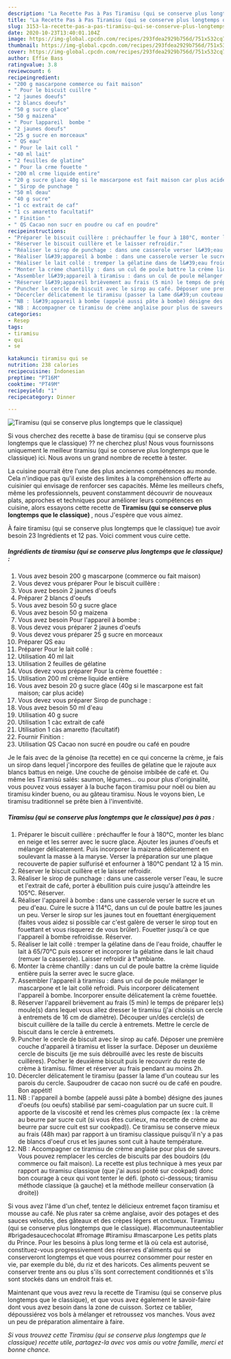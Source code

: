 ```yaml
---
description: "La Recette Pas à Pas Tiramisu (qui se conserve plus longtemps que le classique)"
title: "La Recette Pas à Pas Tiramisu (qui se conserve plus longtemps que le classique)"
slug: 3153-la-recette-pas-a-pas-tiramisu-qui-se-conserve-plus-longtemps-que-le-classique
date: 2020-10-23T13:40:01.104Z
image: https://img-global.cpcdn.com/recipes/293fdea2929b756d/751x532cq70/tiramisu-qui-se-conserve-plus-longtemps-que-le-classique-photo-principale-de-la-recette.jpg
thumbnail: https://img-global.cpcdn.com/recipes/293fdea2929b756d/751x532cq70/tiramisu-qui-se-conserve-plus-longtemps-que-le-classique-photo-principale-de-la-recette.jpg
cover: https://img-global.cpcdn.com/recipes/293fdea2929b756d/751x532cq70/tiramisu-qui-se-conserve-plus-longtemps-que-le-classique-photo-principale-de-la-recette.jpg
author: Effie Bass
ratingvalue: 3.8
reviewcount: 6
recipeingredient:
- "200 g mascarpone commerce ou fait maison"
- " Pour le biscuit cuillre "
- "2 jaunes doeufs"
- "2 blancs doeufs"
- "50 g sucre glace"
- "50 g maizena"
- " Pour lappareil  bombe "
- "2 jaunes doeufs"
- "25 g sucre en morceaux"
- " QS eau"
- " Pour le lait coll "
- "40 ml lait"
- "2 feuilles de glatine"
- " Pour la crme fouette "
- "200 ml crme liquide entire"
- "20 g sucre glace 40g si le mascarpone est fait maison car plus acide"
- " Sirop de punchage "
- "50 ml deau"
- "40 g sucre"
- "1 cc extrait de caf"
- "1 cs amaretto facultatif"
- " Finition "
- " QS Cacao non sucr en poudre ou caf en poudre"
recipeinstructions:
- "Préparer le biscuit cuillère : préchauffer le four à 180°C, monter les blanc en neige et les serrer avec le sucre glace. Ajouter les jaunes d&#39;oeufs et mélanger délicatement. Puis incorporer la maizena délicatement en soulevant la masse à la maryse. Verser la préparation sur une plaque recouverte de papier sulfurisé et enfourner à 180°C pendant 12 à 15 min."
- "Réserver le biscuit cuillère et le laisser refroidir."
- "Réaliser le sirop de punchage : dans une casserole verser l&#39;eau, le sucre et l&#39;extrait de café, porter à ébullition puis cuire jusqu&#39;à atteindre les 105°C. Réserver."
- "Réaliser l&#39;appareil à bombe : dans une casserole verser le sucre et un peu d&#39;eau. Cuire le sucre à 114°C, dans un cul de poule battre les jaunes un peu. Verser le sirop sur les jaunes tout en fouettant énergiquement (faites vous aidez si possible car c&#39;est galère de verser le sirop tout en fouettant et vous risquerez de vous brûler). Fouetter jusqu&#39;à ce que l&#39;appareil à bombe refroidisse. Réserver."
- "Réaliser le lait collé : tremper la gélatine dans de l&#39;eau froide, chauffer le lait à 65/70°C puis essorer et incorporer la gélatine dans le lait chaud (remuer la casserole). Laisser refroidir à t°ambiante."
- "Monter la crème chantilly : dans un cul de poule battre la crème liquide entière puis la serrer avec le sucre glace."
- "Assembler l&#39;appareil à tiramisu : dans un cul de poule mélanger le mascarpone et le lait collé refroidi. Puis incorporer délicatement l&#39;appareil à bombe. Incorporer ensuite délicatement la crème fouettée."
- "Réserver l&#39;appareil brièvement au frais (5 min) le temps de préparer le(s) moule(s) dans lequel vous allez dresser le tiramisu (j&#39;ai choisis un cercle à entremets de 16 cm de diamètre). Découper un/des cercle(s) de biscuit cuillère de la taille du cercle à entremets. Mettre le cercle de biscuit dans le cercle à entremets."
- "Puncher le cercle de biscuit avec le sirop au café. Déposer une première couche d&#39;appareil à tiramisu et lisser la surface. Déposer un deuxième cercle de biscuits (je me suis débrouillé avec les reste de biscuits cuillères). Pocher le deuxième biscuit puis le recouvrir du reste de crème à tiramisu. filmer et réserver au frais pendant au moins 2h."
- "Décercler délicatement le tiramisu (passer la lame d&#39;un couteau sur les parois du cercle. Saupoudrer de cacao non sucré ou de café en poudre. Bon appétit!"
- "NB : l&#39;appareil à bombe (appelé aussi pâte à bombe) désigne des jaunes d&#39;oeufs (ou oeufs) stabilisé par semi-coagulation par un sucre cuit. Il apporte de la viscosité et rend les crèmes plus compacte (ex : la crème au beurre par sucre cuit (si vous êtes curieux, ma recette de crème au beurre par sucre cuit est sur cookpad)). Ce tiramisu se conserve mieux au frais (48h max) par rapport à un tiramisu classique puisqu&#39;il n&#39;y a pas de blancs d&#39;oeuf crus et les jaunes sont cuit à haute température."
- "NB : Accompagner ce tiramisu de crème anglaise pour plus de saveurs. Vous pouvez remplacer les cercles de biscuits par des boudoirs (du commerce ou fait maison). La recette est plus technique à mes yeux par rapport au tiramisu classique (que j&#39;ai aussi posté sur cookpad) donc bon courage à ceux qui vont tenter le défi. (photo ci-dessous; tiramisu méthode classique (à gauche) et la méthode meilleur conservation (à droite))"
categories:
- Resep
tags:
- tiramisu
- qui
- se

katakunci: tiramisu qui se 
nutrition: 238 calories
recipecuisine: Indonesian
preptime: "PT16M"
cooktime: "PT49M"
recipeyield: "1"
recipecategory: Dinner

---
```



![Tiramisu (qui se conserve plus longtemps que le classique)](https://img-global.cpcdn.com/recipes/293fdea2929b756d/751x532cq70/tiramisu-qui-se-conserve-plus-longtemps-que-le-classique-photo-principale-de-la-recette.jpg)

Si vous cherchez des recette à base de tiramisu (qui se conserve plus longtemps que le classique) ?? ne cherchez plus! Nous vous fournissons uniquement le meilleur tiramisu (qui se conserve plus longtemps que le classique) ici. Nous avons un grand nombre de recette à tester.

La cuisine pourrait être l'une des plus anciennes compétences au monde. Cela n'indique pas qu'il existe des limites à la compréhension offerte au cuisinier qui envisage de renforcer ses capacités. Même les meilleurs chefs, même les professionnels, peuvent constamment découvrir de nouveaux plats, approches et techniques pour améliorer leurs compétences en cuisine, alors essayons cette recette de <strong> Tiramisu (qui se conserve plus longtemps que le classique) </strong>, nous J'espère que vous aimez.

<!--inarticleads1-->

À faire tiramisu (qui se conserve plus longtemps que le classique) tue avoir besoin 23 Ingrédients et 12 pas. Voici comment vous cuire cette.

##### Ingrédients de tiramisu (qui se conserve plus longtemps que le classique) :

1. Vous avez besoin 200 g mascarpone (commerce ou fait maison)
1. Vous devez vous préparer  Pour le biscuit cuillère :
1. Vous avez besoin 2 jaunes d&#39;oeufs
1. Préparer 2 blancs d&#39;oeufs
1. Vous avez besoin 50 g sucre glace
1. Vous avez besoin 50 g maizena
1. Vous avez besoin  Pour l&#39;appareil à bombe :
1. Vous devez vous préparer 2 jaunes d&#39;oeufs
1. Vous devez vous préparer 25 g sucre en morceaux
1. Préparer  QS eau
1. Préparer  Pour le lait collé :
1. Utilisation 40 ml lait
1. Utilisation 2 feuilles de gélatine
1. Vous devez vous préparer  Pour la crème fouettée :
1. Utilisation 200 ml crème liquide entière
1. Vous avez besoin 20 g sucre glace (40g si le mascarpone est fait maison; car plus acide)
1. Vous devez vous préparer  Sirop de punchage :
1. Vous avez besoin 50 ml d&#39;eau
1. Utilisation 40 g sucre
1. Utilisation 1 càc extrait de café
1. Utilisation 1 càs amaretto (facultatif)
1. Fournir  Finition :
1. Utilisation  QS Cacao non sucré en poudre ou café en poudre


Je le fais avec de la génoise (ta recette) en ce qui concerne la crème, je fais un sirop dans lequel j&#39;incorpore des feuilles de gélatine que le rajoute aux blancs battus en neige. Une couche de génoise imbibée de café et. Ou même les Tiramisù salés: saumon, légumes… ou pour plus d&#39;originalité, vous pouvez vous essayer à la buche façon tiramisu pour noël ou bien au tiramisu kinder bueno, ou au gâteau tiramisu. Nous le voyons bien, Le tiramisu traditionnel se prête bien à l&#39;inventivité. 

<!--inarticleads2-->

##### Tiramisu (qui se conserve plus longtemps que le classique) pas à pas :

1. Préparer le biscuit cuillère : préchauffer le four à 180°C, monter les blanc en neige et les serrer avec le sucre glace. Ajouter les jaunes d&#39;oeufs et mélanger délicatement. Puis incorporer la maizena délicatement en soulevant la masse à la maryse. Verser la préparation sur une plaque recouverte de papier sulfurisé et enfourner à 180°C pendant 12 à 15 min.
1. Réserver le biscuit cuillère et le laisser refroidir.
1. Réaliser le sirop de punchage : dans une casserole verser l&#39;eau, le sucre et l&#39;extrait de café, porter à ébullition puis cuire jusqu&#39;à atteindre les 105°C. Réserver.
1. Réaliser l&#39;appareil à bombe : dans une casserole verser le sucre et un peu d&#39;eau. Cuire le sucre à 114°C, dans un cul de poule battre les jaunes un peu. Verser le sirop sur les jaunes tout en fouettant énergiquement (faites vous aidez si possible car c&#39;est galère de verser le sirop tout en fouettant et vous risquerez de vous brûler). Fouetter jusqu&#39;à ce que l&#39;appareil à bombe refroidisse. Réserver.
1. Réaliser le lait collé : tremper la gélatine dans de l&#39;eau froide, chauffer le lait à 65/70°C puis essorer et incorporer la gélatine dans le lait chaud (remuer la casserole). Laisser refroidir à t°ambiante.
1. Monter la crème chantilly : dans un cul de poule battre la crème liquide entière puis la serrer avec le sucre glace.
1. Assembler l&#39;appareil à tiramisu : dans un cul de poule mélanger le mascarpone et le lait collé refroidi. Puis incorporer délicatement l&#39;appareil à bombe. Incorporer ensuite délicatement la crème fouettée.
1. Réserver l&#39;appareil brièvement au frais (5 min) le temps de préparer le(s) moule(s) dans lequel vous allez dresser le tiramisu (j&#39;ai choisis un cercle à entremets de 16 cm de diamètre). Découper un/des cercle(s) de biscuit cuillère de la taille du cercle à entremets. Mettre le cercle de biscuit dans le cercle à entremets.
1. Puncher le cercle de biscuit avec le sirop au café. Déposer une première couche d&#39;appareil à tiramisu et lisser la surface. Déposer un deuxième cercle de biscuits (je me suis débrouillé avec les reste de biscuits cuillères). Pocher le deuxième biscuit puis le recouvrir du reste de crème à tiramisu. filmer et réserver au frais pendant au moins 2h.
1. Décercler délicatement le tiramisu (passer la lame d&#39;un couteau sur les parois du cercle. Saupoudrer de cacao non sucré ou de café en poudre. Bon appétit!
1. NB : l&#39;appareil à bombe (appelé aussi pâte à bombe) désigne des jaunes d&#39;oeufs (ou oeufs) stabilisé par semi-coagulation par un sucre cuit. Il apporte de la viscosité et rend les crèmes plus compacte (ex : la crème au beurre par sucre cuit (si vous êtes curieux, ma recette de crème au beurre par sucre cuit est sur cookpad)). Ce tiramisu se conserve mieux au frais (48h max) par rapport à un tiramisu classique puisqu&#39;il n&#39;y a pas de blancs d&#39;oeuf crus et les jaunes sont cuit à haute température.
1. NB : Accompagner ce tiramisu de crème anglaise pour plus de saveurs. Vous pouvez remplacer les cercles de biscuits par des boudoirs (du commerce ou fait maison). La recette est plus technique à mes yeux par rapport au tiramisu classique (que j&#39;ai aussi posté sur cookpad) donc bon courage à ceux qui vont tenter le défi. (photo ci-dessous; tiramisu méthode classique (à gauche) et la méthode meilleur conservation (à droite))


Si vous avez l&#39;âme d&#39;un chef, tentez le délicieux entremet façon tiramisu et mousse au café. Ne plus rater sa crème anglaise, avoir des potages et des sauces veloutés, des gâteaux et des crèpes légers et onctueux. Tiramisu (qui se conserve plus longtemps que le classique). #lacommunauteentablier #brigadesaucechocolat #fromage #tiramisu #mascarpone Les petits plats du Prince. Pour les besoins à plus long terme et là où cela est autorisé, constituez-vous progressivement des réserves d&#39;aliments qui se conserveront longtemps et que vous pourrez consommer pour rester en vie, par exemple du blé, du riz et des haricots. Ces aliments peuvent se conserver trente ans ou plus s&#39;ils sont correctement conditionnés et s&#39;ils sont stockés dans un endroit frais et. 

<!--inarticleads1-->

<p>
Maintenant que vous avez revu la recette de Tiramisu (qui se conserve plus longtemps que le classique), et que vous avez également le savoir-faire dont vous avez besoin dans la zone de cuisson. Sortez ce tablier, dépoussiérez vos bols à mélanger et retroussez vos manches. Vous avez un peu de préparation alimentaire à faire.
</p>

<p>
<i>Si vous trouvez cette Tiramisu (qui se conserve plus longtemps que le classique) recette utile, partagez-la avec vos amis ou votre famille, merci et bonne chance.</i>
</p>

